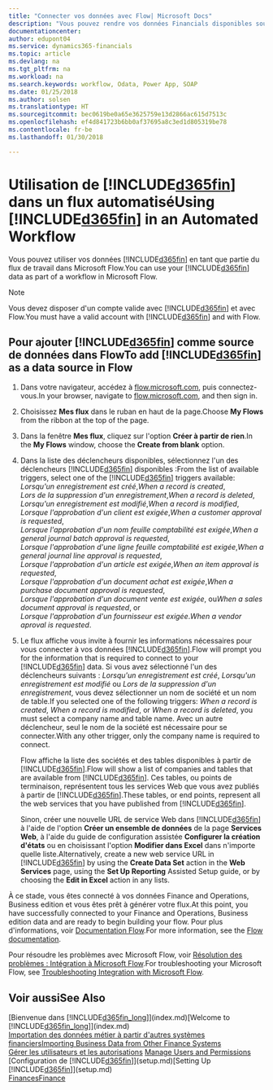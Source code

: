 ```yaml
---
title: "Connecter vos données avec Flow| Microsoft Docs"
description: "Vous pouvez rendre vos données Financials disponibles sous forme de données sources et spécifier une URL OData de vos services Web pour générer un flux de travail automatisé."
documentationcenter: 
author: edupont04
ms.service: dynamics365-financials
ms.topic: article
ms.devlang: na
ms.tgt_pltfrm: na
ms.workload: na
ms.search.keywords: workflow, Odata, Power App, SOAP
ms.date: 01/25/2018
ms.author: solsen
ms.translationtype: HT
ms.sourcegitcommit: bec0619be0a65e3625759e13d2866ac615d7513c
ms.openlocfilehash: ef4d841723b6bb0af37695a8c3ed1d805319be78
ms.contentlocale: fr-be
ms.lasthandoff: 01/30/2018

---
```

# <a name="using-included365finincludesd365finmdmd-in-an-automated-workflow"></a><span data-ttu-id="90970-103">Utilisation de [!INCLUDE[d365fin](includes/d365fin_md.md)] dans un flux automatisé</span><span class="sxs-lookup"><span data-stu-id="90970-103">Using [!INCLUDE[d365fin](includes/d365fin_md.md)] in an Automated Workflow</span></span>
<span data-ttu-id="90970-104">Vous pouvez utiliser vos données [!INCLUDE[d365fin](includes/d365fin_md.md)] en tant que partie du flux de travail dans Microsoft Flow.</span><span class="sxs-lookup"><span data-stu-id="90970-104">You can use your [!INCLUDE[d365fin](includes/d365fin_md.md)] data as part of a workflow in Microsoft Flow.</span></span>  

> [!NOTE]  
>   <span data-ttu-id="90970-105">Vous devez disposer d'un compte valide avec [!INCLUDE[d365fin](includes/d365fin_md.md)] et avec Flow.</span><span class="sxs-lookup"><span data-stu-id="90970-105">You must have a valid account with [!INCLUDE[d365fin](includes/d365fin_md.md)] and with Flow.</span></span>  

## <a name="to-add-included365finincludesd365finmdmd-as-a-data-source-in-flow"></a><span data-ttu-id="90970-106">Pour ajouter [!INCLUDE[d365fin](includes/d365fin_md.md)] comme source de données dans Flow</span><span class="sxs-lookup"><span data-stu-id="90970-106">To add [!INCLUDE[d365fin](includes/d365fin_md.md)] as a data source in Flow</span></span>
1. <span data-ttu-id="90970-107">Dans votre navigateur, accédez à [flow.microsoft.com](https://flow.microsoft.com/en-us/), puis connectez-vous.</span><span class="sxs-lookup"><span data-stu-id="90970-107">In your browser, navigate to [flow.microsoft.com](https://flow.microsoft.com/en-us/), and then sign in.</span></span>
2. <span data-ttu-id="90970-108">Choisissez **Mes flux** dans le ruban en haut de la page.</span><span class="sxs-lookup"><span data-stu-id="90970-108">Choose **My Flows** from the ribbon at the top of the page.</span></span>
3. <span data-ttu-id="90970-109">Dans la fenêtre **Mes flux**, cliquez sur l'option **Créer à partir de rien**.</span><span class="sxs-lookup"><span data-stu-id="90970-109">In the **My Flows** window, choose the **Create from blank** option.</span></span>
4. <span data-ttu-id="90970-110">Dans la liste des déclencheurs disponibles, sélectionnez l'un des déclencheurs [!INCLUDE[d365fin](includes/d365fin_md.md)] disponibles :</span><span class="sxs-lookup"><span data-stu-id="90970-110">From the list of available triggers, select one of the [!INCLUDE[d365fin](includes/d365fin_md.md)] triggers available:</span></span>  
    <span data-ttu-id="90970-111">*Lorsqu'un enregistrement est créé*,</span><span class="sxs-lookup"><span data-stu-id="90970-111">*When a record is created*,</span></span>  
    <span data-ttu-id="90970-112">*Lors de la suppression d'un enregistrement*,</span><span class="sxs-lookup"><span data-stu-id="90970-112">*When a record is deleted*,</span></span>  
    <span data-ttu-id="90970-113">*Lorsqu'un enregistrement est modifié*,</span><span class="sxs-lookup"><span data-stu-id="90970-113">*When a record is modified*,</span></span>  
    <span data-ttu-id="90970-114">*Lorsque l'approbation d'un client est exigée*,</span><span class="sxs-lookup"><span data-stu-id="90970-114">*When a customer approval is requested*,</span></span>  
    <span data-ttu-id="90970-115">*Lorsque l'approbation d'un nom feuille comptabilité est exigée*,</span><span class="sxs-lookup"><span data-stu-id="90970-115">*When a general journal batch approval is requested*,</span></span>  
    <span data-ttu-id="90970-116">*Lorsque l'approbation d'une ligne feuille comptabilité est exigée*,</span><span class="sxs-lookup"><span data-stu-id="90970-116">*When a general journal line approval is requested*,</span></span>  
    <span data-ttu-id="90970-117">*Lorsque l'approbation d'un article est exigée*,</span><span class="sxs-lookup"><span data-stu-id="90970-117">*When an item approval is requested*,</span></span>  
    <span data-ttu-id="90970-118">*Lorsque l'approbation d'un document achat est exigée*,</span><span class="sxs-lookup"><span data-stu-id="90970-118">*When a purchase document approval is requested*,</span></span>  
    <span data-ttu-id="90970-119">*Lorsque l'approbation d'un document vente est exigée*, ou</span><span class="sxs-lookup"><span data-stu-id="90970-119">*When a sales document approval is requested*, or</span></span>  
    <span data-ttu-id="90970-120">*Lorsque l'approbation d'un fournisseur est exigée*.</span><span class="sxs-lookup"><span data-stu-id="90970-120">*When a vendor aproval is requested*.</span></span>
5. <span data-ttu-id="90970-121">Le flux affiche vous invite à fournir les informations nécessaires pour vous connecter à vos données [!INCLUDE[d365fin](includes/d365fin_md.md)].</span><span class="sxs-lookup"><span data-stu-id="90970-121">Flow will prompt you for the information that is required to connect to your [!INCLUDE[d365fin](includes/d365fin_md.md)] data.</span></span> <span data-ttu-id="90970-122">Si vous avez sélectionné l'un des déclencheurs suivants : *Lorsqu'un enregistrement est créé*, *Lorsqu'un enregistrement est modifié* ou *Lors de la suppression d'un enregistrement*, vous devez sélectionner un nom de société et un nom de table.</span><span class="sxs-lookup"><span data-stu-id="90970-122">If you selected one of the following triggers: *When a record is created*, *When a record is modified*, or *When a record is deleted*, you must select a company name and table name.</span></span> <span data-ttu-id="90970-123">Avec un autre déclencheur, seul le nom de la société est nécessaire pour se connecter.</span><span class="sxs-lookup"><span data-stu-id="90970-123">With any other trigger, only the company name is required to connect.</span></span>

   <span data-ttu-id="90970-124">Flow affiche la liste des sociétés et des tables disponibles à partir de [!INCLUDE[d365fin](includes/d365fin_md.md)].</span><span class="sxs-lookup"><span data-stu-id="90970-124">Flow will show a list of companies and tables that are available from [!INCLUDE[d365fin](includes/d365fin_md.md)].</span></span> <span data-ttu-id="90970-125">Ces tables, ou points de terminaison, représentent tous les services Web que vous avez publiés à partir de [!INCLUDE[d365fin](includes/d365fin_md.md)].</span><span class="sxs-lookup"><span data-stu-id="90970-125">These tables, or end points, represent all the web services that you have published from [!INCLUDE[d365fin](includes/d365fin_md.md)].</span></span>

   <span data-ttu-id="90970-126">Sinon, créer une nouvelle URL de service Web dans [!INCLUDE[d365fin](includes/d365fin_md.md)] à l'aide de l'option **Créer un ensemble de données** de la page **Services Web**, à l'aide du guide de configuration assistée **Configurer la création d'états** ou en choisissant l'option **Modifier dans Excel** dans n'importe quelle liste.</span><span class="sxs-lookup"><span data-stu-id="90970-126">Alternatively, create a new web service URL in [!INCLUDE[d365fin](includes/d365fin_md.md)] by using the **Create Data Set** action in the **Web Services** page, using the **Set Up Reporting** Assisted Setup guide, or by choosing the **Edit in Excel** action in any lists.</span></span>

<span data-ttu-id="90970-127">À ce stade, vous êtes connecté à vos données Finance and Operations, Business edition et vous êtes prêt à générer votre flux.</span><span class="sxs-lookup"><span data-stu-id="90970-127">At this point, you have successfully connected to your Finance and Operations, Business edition data and are ready to begin building your flow.</span></span> <span data-ttu-id="90970-128">Pour plus d'informations, voir [Documentation Flow](https://flow.microsoft.com/documentation/getting-started/).</span><span class="sxs-lookup"><span data-stu-id="90970-128">For more information, see the [Flow documentation](https://flow.microsoft.com/documentation/getting-started/).</span></span>

<span data-ttu-id="90970-129">Pour résoudre les problèmes avec Microsoft Flow, voir [Résolution des problèmes : Intégration à Microsoft Flow](across-troubleshooting-how-use-financials-data-source-flow.md).</span><span class="sxs-lookup"><span data-stu-id="90970-129">For troubleshooting your Microsoft Flow, see [Troubleshooting Integration with Microsoft Flow](across-troubleshooting-how-use-financials-data-source-flow.md).</span></span>

## <a name="see-also"></a><span data-ttu-id="90970-130">Voir aussi</span><span class="sxs-lookup"><span data-stu-id="90970-130">See Also</span></span>
<span data-ttu-id="90970-131">[Bienvenue dans [!INCLUDE[d365fin_long](includes/d365fin_long_md.md)]](index.md)</span><span class="sxs-lookup"><span data-stu-id="90970-131">[Welcome to [!INCLUDE[d365fin_long](includes/d365fin_long_md.md)]](index.md)</span></span>  
[<span data-ttu-id="90970-132">Importation des données métier à partir d'autres systèmes financiers</span><span class="sxs-lookup"><span data-stu-id="90970-132">Importing Business Data from Other Finance Systems</span></span>](upload-data.md)  
<span data-ttu-id="90970-133">[Gérer les utilisateurs et les autorisations](ui-how-users-permissions.md)  </span><span class="sxs-lookup"><span data-stu-id="90970-133">[Manage Users and Permissions](ui-how-users-permissions.md)  </span></span>  
<span data-ttu-id="90970-134">[Configuration de [!INCLUDE[d365fin](includes/d365fin_md.md)]](setup.md)</span><span class="sxs-lookup"><span data-stu-id="90970-134">[Setting Up [!INCLUDE[d365fin](includes/d365fin_md.md)]](setup.md)</span></span>  
[<span data-ttu-id="90970-135">Finances</span><span class="sxs-lookup"><span data-stu-id="90970-135">Finance</span></span>](finance.md)  

